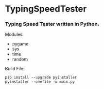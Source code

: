 # TypingSpeedTester
### Typing Speed Tester written in Python. 


Modules:
   * pygame
   * sys
   * time
   * random



Build File:
```console
pip install --upgrade pyinstaller
pyinstaller --onefile -w main.py
```